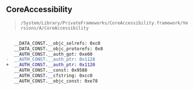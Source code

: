 ## CoreAccessibility

> `/System/Library/PrivateFrameworks/CoreAccessibility.framework/Versions/A/CoreAccessibility`

```diff

   __DATA_CONST.__objc_selrefs: 0xc0
   __DATA_CONST.__objc_protorefs: 0x8
   __AUTH_CONST.__auth_got: 0xe60
-  __AUTH_CONST.__auth_ptr: 0x1128
+  __AUTH_CONST.__auth_ptr: 0x1120
   __AUTH_CONST.__const: 0x9588
   __AUTH_CONST.__cfstring: 0xcc0
   __AUTH_CONST.__objc_const: 0xe78

```
